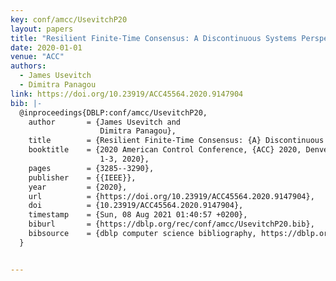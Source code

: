 ```yaml
---
key: conf/amcc/UsevitchP20
layout: papers
title: "Resilient Finite-Time Consensus: A Discontinuous Systems Perspective."
date: 2020-01-01
venue: "ACC"
authors:
  - James Usevitch
  - Dimitra Panagou
link: https://doi.org/10.23919/ACC45564.2020.9147904
bib: |-
  @inproceedings{DBLP:conf/amcc/UsevitchP20,
    author       = {James Usevitch and
                    Dimitra Panagou},
    title        = {Resilient Finite-Time Consensus: {A} Discontinuous Systems Perspective},
    booktitle    = {2020 American Control Conference, {ACC} 2020, Denver, CO, USA, July
                    1-3, 2020},
    pages        = {3285--3290},
    publisher    = {{IEEE}},
    year         = {2020},
    url          = {https://doi.org/10.23919/ACC45564.2020.9147904},
    doi          = {10.23919/ACC45564.2020.9147904},
    timestamp    = {Sun, 08 Aug 2021 01:40:57 +0200},
    biburl       = {https://dblp.org/rec/conf/amcc/UsevitchP20.bib},
    bibsource    = {dblp computer science bibliography, https://dblp.org}
  }


---
```

